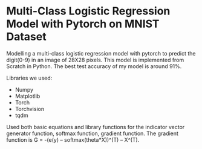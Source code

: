# Multi-Class Logistic Regression Model with Pytorch on MNIST Dataset

Modelling a multi-class logistic regression model with pytorch to predict the digit(0-9) in an image of 28X28 pixels.
This model is implemented from Scratch in Python. The best test accuracy of my model is around 91%.

Libraries we used:
- Numpy
- Matplotlib
- Torch
- Torchvision
- tqdm

Used both basic equations and library functions for the indicator vector generator function, softmax function, gradient function.
The gradient function is G = -(e(y) – softmax(theta*X))^(T) – X^(T).
